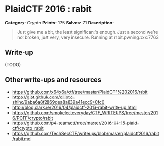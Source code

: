 # PlaidCTF 2016 : rabit

**Category:** Crypto
**Points:** 175
**Solves:** 71
**Description:**

> Just give me a bit, the least significant's enough. Just a second we’re not broken, just very, very insecure. Running at rabit.pwning.xxx:7763

## Write-up

(TODO)

## Other write-ups and resources

* <https://github.com/x64x6a/ctf/tree/master/PlaidCTF%202016/rabit>
* <https://gist.github.com/elliptic-shiho/9aba6a8f2869dea8a839a41ecc940fc0>
* <http://blog.clark.re/2016/04/plaidctf-2016-rabit-write-up.html>
* https://github.com/smokeleeteveryday/CTF_WRITEUPS/tree/master/2016/PCTF/crypto/rabit
* https://github.com/p4-team/ctf/tree/master/2016-04-15-plaid-ctf/crypto_rabit
* https://github.com/TechSecCTF/writeups/blob/master/plaidctf2016/rabit/rabit.md
